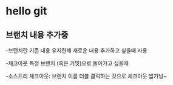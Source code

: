 # hello git

## 브랜치 내용 추가중

-브랜치란 기존 내용 유지한채 새로운 내용 추가하고 싶을때 사용

-체크아웃 특정 브랜치 (혹은 커밋)으로 돌아가고 싶을때

-소스트리 체크아웃: 브랜치 이름 더블 클릭하는 것으로 체크아웃 쌉가넝~
